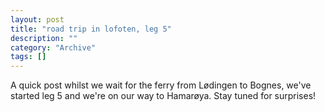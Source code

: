 ```yaml
--- 
layout: post 
title: "road trip in lofoten, leg 5"
description: ""
category: "Archive"
tags: []
---  
```

A quick post whilst we wait for the ferry from Lødingen to Bognes, we've started leg 5 and we're on our way to Hamarøya. Stay tuned for surprises!
